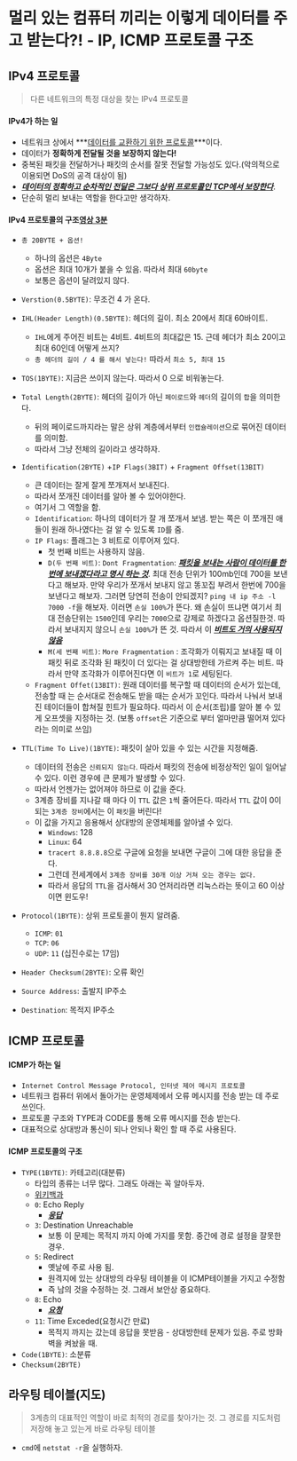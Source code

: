 # 멀리 있는 컴퓨터 끼리는 이렇게 데이터를 주고 받는다?! - IP, ICMP 프로토콜 구조



## IPv4 프로토콜

> 다른 네트워크의 특정 대상을 찾는 IPv4 프로토콜

#### IPv4가 하는 일

- 네트워크 상에서 ***<u>데이터를 교환하기 위한 프로토콜</u>***이다.
- 데이터가 **정확하게 전달될 것을 보장하지 않는다!**
- 중복된 패킷을 전달하거나 패킷의 순서를 잘못 전달할 가능성도 있다.(악의적으로 이용되면 DoS의 공격 대상이 됨)
- ***<u>데이터의 정확하고 순차적인 전달은 그보다 상위 프로토콜인 TCP에서 보장한다</u>***.
- 단순히 멀리 보내는 역할을 한다고만 생각하자.

#### IPv4 프로토콜의 구조[영상 3분](https://www.youtube.com/watch?v=_i8O_o2ozlE&list=PL0d8NnikouEWcF1jJueLdjRIC4HsUlULi&index=9)

- `총 20BYTE + 옵션!`
  - 하나의 옵션은 `4Byte`
  - 옵션은 최대 10개가 붙을 수 있음.  따라서 최대 `60byte`
  - 보통은 옵션이 달려있지 않다.
- `Verstion(0.5BYTE)`: 무조건 4 가 온다.
- `IHL(Header Length)(0.5BYTE)`: 헤더의 길이. 최소 20에서 최대 60바이트.
  - `IHL`에게 주어진 비트는 4비트. 4비트의 최대값은 15. 근데 헤더가 최소 20이고 최대 60인데 어떻게 쓰지?
  - `총 헤더의 길이 / 4 를 해서 넣는다!` 따라서 `최소 5, 최대 15`
- `TOS(1BYTE)`: 지금은 쓰이지 않는다. 따라서 0 으로 비워놓는다.
- `Total Length(2BYTE)`: 헤더의 길이가 아닌 `페이로드`와 `헤더`의 길이의 `합`을 의미한다.
  - 뒤의 페이로드까지라는 말은 상위 계층에서부터 `인캡슐레이션`으로 묶어진 데이터를 의미함.
  - 따라서 그냥 전체의 길이라고 생각하자.
- `Identification(2BYTE)` +`IP Flags(3BIT)` + `Fragment Offset(13BIT)`
  - 큰 데이터는 잘게 잘게 쪼개져서 보내진다. 
  - 따라서 쪼개진 데이터를 알아 볼 수 있어야한다.
  - 여기서 그 역할을 함.
  - `Identification`: 하나의 데이터가 잘 개 쪼개서 보냄. 받는 쪽은 이 쪼개진 애들이 원래 하나였다는 걸 알 수 있도록 `ID`를 줌.
  - `IP Flags`: 플래그는 3 비트로 이루어져 있다.
    - 첫 번째 비트는 사용하지 않음.
    - `D(두 번째 비트)`: `Dont Fragmentation`: **<u>*패킷을 보내는 사람이 데이터를 한번에 보내겠다라고 명시 하는 것*</u>**. 최대 전송 단위가 100mb인데 700을 보낸다고 해보자. 만약 우리가 쪼개서 보내지 않고 똥꼬집 부려서 한번에 700을 보낸다고 해보자. 그러면 당연히 전송이 안되겠지? `ping 내 ip 주소 -l 7000 -f`을 해보자. 이러면 `손실 100%`가 뜬다. 왜 손실이 뜨냐면 여기서 최대 전송단위는 `1500`인데 우리는 `7000`으로 강제로 하겠다고 옵션질한것. 따라서 보내지지 않으니 `손실 100%`가 뜬 것.  따라서 이 ***<u>비트도 거의 사용되지 않음</u>***
    - `M(세 번째 비트)`: `More Fragmentation` : 조각화가 이뤄지고 보내질 때 이 패킷 뒤로 조각화 된 패킷이 더 있다는 걸 상대방한테 가르켜 주는 비트. 따라서 만약 조각화가 이루어진다면 이 `비트가 1`로 세팅된다.
  - `Fragment Offet(13BIT)`: 원래 데이터를 복구할 때 데이터의 순서가 있는데, 전송할 때 는 순서대로 전송해도 받을 때는 순서가 꼬인다. 따라서 나눠서 보내진 테이더들이 합쳐질 힌트가 필요하다. 따라서 이 순서(조립)를 알아 볼 수 있게 오프셋을 지정하는 것. (보통 `offset`은 기준으로 부터 얼마만큼 떨어져 있다 라는 의미로 쓰임) 
- `TTL(Time To Live)(1BYTE)`:  패킷이 살아 있을 수 있는 시간을 지정해줌.
  - 데이터의 전송은 `신뢰되지 않는다`. 따라서 패킷의 전송에 비정상적인 일이 일어날 수 있다. 이런 경우에 큰 문제가 발생할 수 있다.
  - 따라서 언젠가는 없어져야 하므로 이 값을 준다.
  - 3계층 장비를 지나갈 때 마다 이 `TTL` 값은 `1`씩 줄어든다. 따라서 `TTL` 값이 0이 되는 `3계층 장비`에서는 이 `패킷`을 버린다!
  - 이 값을 가지고 응용해서 상대방의 운영체제를 알아낼 수 있다.
    - `Windows`: 128
    - `Linux`: 64
    - `tracert 8.8.8.8`으로 구글에 요청을 보내면 구글이 그에 대한 응답을 준다.
    - 그런데 전세계에서 `3계층 장비를 30개 이상 거쳐 오는 경우는 없다.`
    - 따라서 응답의 `TTL`을 검사해서 30 언저리라면 리눅스라는 뜻이고 60 이상이면 윈도우!
- `Protocol(1BYTE)`: 상위 프로토콜이 뭔지 알려줌.
  - `ICMP`: `01` 
  - `TCP`: `06`
  - `UDP`: `11` (십진수로는 17임)
- `Header Checksum(2BYTE)`: 오류 확인

- `Source Address`: 출발지 IP주소
- `Destination`: 목적지 IP주소

## ICMP 프로토콜



#### ICMP가 하는 일

- `Internet Control Message Protocol, 인터넷 제어 메시지 프로토콜` 
- 네트워크 컴퓨터 위에서 돌아가는 운영체제에서 오류 메시지를 전송 받는 데 주로 쓰인다.
- 프로토콜 구조와 TYPE과 CODE를 통해 오류 메시지를 전송 받는다.
- 대표적으로 상대방과 통신이 되나 안되나 확인 할 때 주로 사용된다.

#### ICMP 프로토콜의 구조

- `TYPE(1BYTE)`: 카테고리(대분류)
  - 타입의 종류는 너무 많다. 그래도 아래는 꼭 알아두자.
  - [위키백과](https://en.wikipedia.org/wiki/Internet_Control_Message_Protocol)
  - `0`: Echo Reply
    - ***<u>응답</u>***
  - `3`: Destination Unreachable 
    - 보통 이 문제는 목적지 까지 아예 가지를 못함. 중간에 경로 설정을 잘못한 경우.
  - `5`: Redirect
    - 옛날에 주로 사용 됨.
    - 원격지에 있는 상대방의 라우팅 테이블을 이 ICMP테이블을 가지고 수정함
    - 즉 남의 것을 수정하는 것. 그래서 보안상 중요하다.
  - `8`: Echo
    - **<u>*요청*</u>**
  - `11`: Time Exceded(요청시간 만료)
    -  목적지 까지는 갔는데 응답을 못받음 - 상대방한테 문제가 있음. 주로 방화벽을 켜놨을 때.
- `Code(1BYTE)`: 소분류
- `Checksum(2BYTE)`

## 라우팅 테이블(지도)

> 3계층의 대표적인 역할이 바로 최적의 경로를 찾아가는 것. 그 경로를 지도처럼 저장해 놓고 있는게 바로 라우팅 테이블

- `cmd`에 `netstat -r`을 실행하자.

